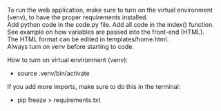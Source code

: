 To run the web application, make sure to turn on the virtual environment (venv), to have the proper requirements installed. <br>
Add python code in the code.py file. Add all code in the index() function. See example on how variables are passed into the front-end (HTML). <br>
The HTML format can be edited in templates/home.html.<br>
Always turn on venv before starting to code.<br>

How to turn on virtual environment (venv):
- source .venv/bin/activate

If you add more imports, make sure to do this in the terminal:
- pip freeze > requirements.txt

